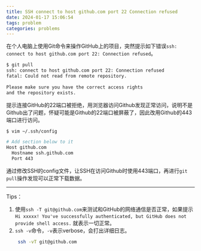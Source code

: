 ```yaml
---
title: SSH connect to host github.com port 22 Connection refused
date: 2024-01-17 15:06:54
tags: problem
categories: problems
---
```

在个人电脑上使用Git命令来操作GitHub上的项目，突然提示如下错误`ssh: connect to host github.com port 22: Connection refused`。

```bash
$ git pull
ssh: connect to host github.com port 22: Connection refused
fatal: Could not read from remote repository.
​
Please make sure you have the correct access rights
and the repository exists.
```

提示连接GitHub的22端口被拒绝，用浏览器访问Github发现正常访问，说明不是Github出了问题，怀疑可能是Github的22端口被屏蔽了，因此改用Github的443端口进行访问。

```bash
$ vim ~/.ssh/config

# Add section below to it
Host github.com
  Hostname ssh.github.com
  Port 443
```

通过修改SSH的config文件，让SSH在访问Github时使用443端口，再进行`git pull`操作发现可以正常下载数据。

---

Tips：
1. 使用`ssh -T git@github.com`来测试和GitHub的网络通信是否正常，如果提示`Hi xxxxx! You've successfully authenticated, but GitHub does not provide shell access.` 就表示一切正常。
2. `ssh -v`命令，`-v`表示verbose，会打出详细日志。
   ```bash
	ssh -vT git@github.com
	```